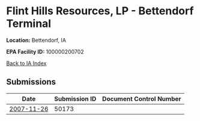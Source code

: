 # Flint Hills Resources, LP - Bettendorf Terminal

**Location:** Bettendorf, IA

**EPA Facility ID:** 100000200702

[Back to IA Index](../../index.md)

## Submissions

| Date | Submission ID | Document Control Number |
|------|--------------|-------------------------|
| [2007-11-26](submissions/50173.md) | 50173 |  |
